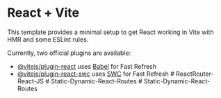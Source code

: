 # React + Vite

This template provides a minimal setup to get React working in Vite with HMR and some ESLint rules.

Currently, two official plugins are available:

- [@vitejs/plugin-react](https://github.com/vitejs/vite-plugin-react/blob/main/packages/plugin-react/README.md) uses [Babel](https://babeljs.io/) for Fast Refresh
- [@vitejs/plugin-react-swc](https://github.com/vitejs/vite-plugin-react-swc) uses [SWC](https://swc.rs/) for Fast Refresh
#   R e a c t R o u t e r - R e a c t - J S  
 #   S t a t i c - D y n a m i c - R e a c t - R o u t e s  
 #   S t a t i c - D y n a m i c - R e a c t - R o u t e s  
 